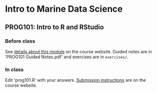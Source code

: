 # Intro to Marine Data Science

## PROG101: Intro to R and RStudio

### Before class

See [details about this module](https://marinecs-100b.github.io/tracks/prog/prog101.html) on the course website. Guided notes are in 'PROG101 Guided Notes.pdf' and exercises are in `exercises/`.

### In class

Edit 'prog101.R' with your answers. [Submission instructions](https://marinecs-100b.github.io/module-submission.html) are on the course website.
